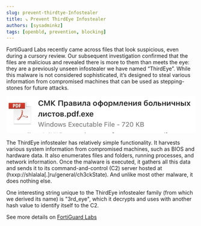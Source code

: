 ```yaml
---
slug: prevent-thirdtye-Infostealer
title: ↘ Prevent ThirdEye Infostealer
authors: [sysadminkz]
tags: [openbld, prevention, blocking]
---
```


FortiGuard Labs recently came across files that look suspicious, even during a cursory review. Our subsequent investigation confirmed that the files are malicious and revealed there is more to them than meets the eye: they are a previously unseen infostealer we have named “ThirdEye”. While this malware is not considered sophisticated, it’s designed to steal various information from compromised machines that can be used as stepping-stones for future attacks.

![Prevent ThirdEye Infostealer](figure-thirdtye-Infostealer.png)

The ThirdEye infostealer has relatively simple functionality. It harvests various system information from compromised machines, such as BIOS and hardware data. It also enumerates files and folders, running processes, and network information. Once the malware is executed, it gathers all this data and sends it to its command-and-control (C2) server hosted at (hxxp://shlalala[.]ru/general/ch3ckState). And unlike most other malware, it does nothing else.

One interesting string unique to the ThirdEye infostealer family (from which we derived its name) is "3rd_eye", which it decrypts and uses with another hash value to identify itself to the C2.

See more details on [FortiGuard Labs](https://www.fortinet.com/blog/threat-research/new-fast-developing-thirdeye-infostealer-pries-open-system-information)
